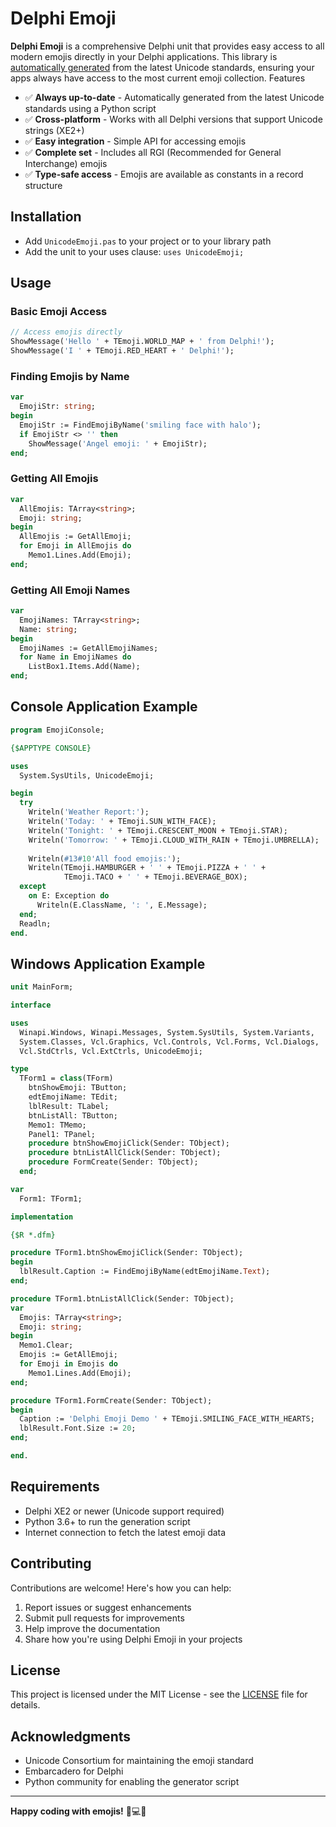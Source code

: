 # Delphi Emoji

**Delphi Emoji** is a comprehensive Delphi unit that provides easy access to all modern emojis directly in your Delphi applications. This library is <u>automatically generated</u> from the latest Unicode standards, ensuring your apps always have access to the most current emoji collection. Features

- ✅ **Always up-to-date** - Automatically generated from the latest Unicode standards using a Python script
- ✅ **Cross-platform** - Works with all Delphi versions that support Unicode strings (XE2+)
- ✅ **Easy integration** - Simple API for accessing emojis
- ✅ **Complete set** - Includes all RGI (Recommended for General Interchange) emojis
- ✅ **Type-safe access** - Emojis are available as constants in a record structure

## Installation

- Add `UnicodeEmoji.pas` to your project or to your library path
- Add the unit to your uses clause: `uses UnicodeEmoji;`

## Usage

### Basic Emoji Access

```pascal
// Access emojis directly
ShowMessage('Hello ' + TEmoji.WORLD_MAP + ' from Delphi!');
ShowMessage('I ' + TEmoji.RED_HEART + ' Delphi!');
```

### Finding Emojis by Name

```pascal
var 
  EmojiStr: string;
begin
  EmojiStr := FindEmojiByName('smiling face with halo');
  if EmojiStr <> '' then
    ShowMessage('Angel emoji: ' + EmojiStr);
end;
```

### Getting All Emojis

```pascal
var
  AllEmojis: TArray<string>;
  Emoji: string;
begin
  AllEmojis := GetAllEmoji;
  for Emoji in AllEmojis do
    Memo1.Lines.Add(Emoji);
end;
```

### Getting All Emoji Names

```pascal
var
  EmojiNames: TArray<string>;
  Name: string;
begin
  EmojiNames := GetAllEmojiNames;
  for Name in EmojiNames do
    ListBox1.Items.Add(Name);
end;
```

## Console Application Example

```pascal
program EmojiConsole;

{$APPTYPE CONSOLE}

uses
  System.SysUtils, UnicodeEmoji;

begin
  try
    Writeln('Weather Report:');
    Writeln('Today: ' + TEmoji.SUN_WITH_FACE);
    Writeln('Tonight: ' + TEmoji.CRESCENT_MOON + TEmoji.STAR);
    Writeln('Tomorrow: ' + TEmoji.CLOUD_WITH_RAIN + TEmoji.UMBRELLA);
    
    Writeln(#13#10'All food emojis:');
    Writeln(TEmoji.HAMBURGER + ' ' + TEmoji.PIZZA + ' ' + 
            TEmoji.TACO + ' ' + TEmoji.BEVERAGE_BOX);
  except
    on E: Exception do
      Writeln(E.ClassName, ': ', E.Message);
  end;
  Readln;
end.
```

## Windows Application Example

```pascal
unit MainForm;

interface

uses
  Winapi.Windows, Winapi.Messages, System.SysUtils, System.Variants, 
  System.Classes, Vcl.Graphics, Vcl.Controls, Vcl.Forms, Vcl.Dialogs,
  Vcl.StdCtrls, Vcl.ExtCtrls, UnicodeEmoji;

type
  TForm1 = class(TForm)
    btnShowEmoji: TButton;
    edtEmojiName: TEdit;
    lblResult: TLabel;
    btnListAll: TButton;
    Memo1: TMemo;
    Panel1: TPanel;
    procedure btnShowEmojiClick(Sender: TObject);
    procedure btnListAllClick(Sender: TObject);
    procedure FormCreate(Sender: TObject);
  end;

var
  Form1: TForm1;

implementation

{$R *.dfm}

procedure TForm1.btnShowEmojiClick(Sender: TObject);
begin
  lblResult.Caption := FindEmojiByName(edtEmojiName.Text);
end;

procedure TForm1.btnListAllClick(Sender: TObject);
var
  Emojis: TArray<string>;
  Emoji: string;
begin
  Memo1.Clear;
  Emojis := GetAllEmoji;
  for Emoji in Emojis do
    Memo1.Lines.Add(Emoji);
end;

procedure TForm1.FormCreate(Sender: TObject);
begin
  Caption := 'Delphi Emoji Demo ' + TEmoji.SMILING_FACE_WITH_HEARTS;
  lblResult.Font.Size := 20;
end;

end.
```

## Requirements

- Delphi XE2 or newer (Unicode support required)
- Python 3.6+ to run the generation script
- Internet connection to fetch the latest emoji data

## Contributing

Contributions are welcome! Here's how you can help:

1. Report issues or suggest enhancements
2. Submit pull requests for improvements
3. Help improve the documentation
4. Share how you're using Delphi Emoji in your projects

## License

This project is licensed under the MIT License - see the [LICENSE](LICENSE) file for details.

## Acknowledgments

- Unicode Consortium for maintaining the emoji standard
- Embarcadero for Delphi
- Python community for enabling the generator script

---

**Happy coding with emojis!** 🚀💻😊